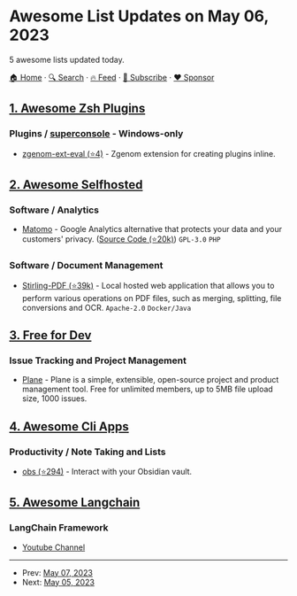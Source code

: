 # Awesome List Updates on May 06, 2023

5 awesome lists updated today.

[🏠 Home](/README.md) · [🔍 Search](https://www.trackawesomelist.com/search/) · [🔥 Feed](https://www.trackawesomelist.com/rss.xml) · [📮 Subscribe](https://trackawesomelist.us17.list-manage.com/subscribe?u=d2f0117aa829c83a63ec63c2f&id=36a103854c) · [❤️  Sponsor](https://github.com/sponsors/theowenyoung)



## [1. Awesome Zsh Plugins](/content/unixorn/awesome-zsh-plugins/README.md)

### Plugins / [superconsole](https://github.com/alexchmykhalo/superconsole) - Windows-only

*   [zgenom-ext-eval (⭐4)](https://github.com/jandamm/zgenom-ext-eval/) - Zgenom extension for creating plugins inline.

## [2. Awesome Selfhosted](/content/awesome-selfhosted/awesome-selfhosted/README.md)

### Software / Analytics

*   [Matomo](https://matomo.org/) - Google Analytics alternative that protects your data and your customers' privacy. ([Source Code (⭐20k)](https://github.com/matomo-org/matomo)) `GPL-3.0` `PHP`

### Software / Document Management

*   [Stirling-PDF (⭐39k)](https://github.com/Frooodle/Stirling-PDF) - Local hosted web application that allows you to perform various operations on PDF files, such as merging, splitting, file conversions and OCR. `Apache-2.0` `Docker/Java`

## [3. Free for Dev](/content/ripienaar/free-for-dev/README.md)

### Issue Tracking and Project Management

*   [Plane](https://plane.so/) - Plane is a simple, extensible, open-source project and product management tool. Free for unlimited members, up to 5MB file upload size, 1000 issues.

## [4. Awesome Cli Apps](/content/agarrharr/awesome-cli-apps/README.md)

### Productivity / Note Taking and Lists

*   [obs (⭐294)](https://github.com/Yakitrak/obsidian-cli) - Interact with your Obsidian vault.

## [5. Awesome Langchain](/content/kyrolabs/awesome-langchain/README.md)

### LangChain Framework

*   [Youtube Channel](https://www.youtube.com/channel/UCC-lyoTfSrcJzA1ab3APAgw)

---

- Prev: [May 07, 2023](/content/2023/05/07/README.md)
- Next: [May 05, 2023](/content/2023/05/05/README.md)
